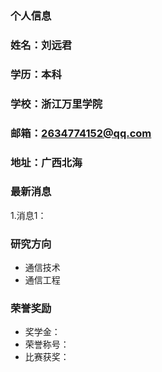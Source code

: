 ### 个人信息
### 姓名：刘远君
### 学历：本科
### 学校：浙江万里学院
### 邮箱：2634774152@qq.com
### 地址：广西北海

### 最新消息
1.消息1：

### 研究方向
- 通信技术
- 通信工程

### 荣誉奖励
- 奖学金：
- 荣誉称号：
- 比赛获奖：
